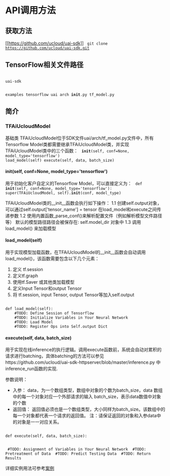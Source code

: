 

# API调用方法
## 获取方法
[[https://github.com/ucloud/uai-sdk]]
<code>
git clone https://github.com/ucloud/uai-sdk.git
</code>

## TensorFlow相关文件路径 
<code>
uai-sdk

  examples
    tensorflow
  uai
    arch
      __init__.py
      tf_model.py
</code>

## 简介 
### TFAiUcloudModel

基础类 TFAiUcloudModel位于SDK文件uai/arch/tf\_model.py文件中，所有Tensorflow Model类都需要继承TFAiUcloudModel类，并实现TFAiUcloudModel类中的三个函数：
<code>
__init__(self, conf=None, model_type='tensorflow')
load_model(self) 
execute(self, data, batch_size)
</code>

#### __init__(self, conf=None, model_type='tensorflow') 
用于初始化客户自定义的Tensorflow Model，可以直接定义为：
<code>
def __init__(self, conf=None, model_type='tensorflow'):
    super(TFAiUcloudModel, self).__init__(conf, model_type)
</code>

TFAiUcloudModel类的\_\_init\_\_函数会执行如下操作：
1.1 创建self.output对象，可以通过self.output['tensor\_name'] = tensor 在load\_model和execute之间传递参数 
1.2 使用内置函数\_parse\_conf()来解析配置文件（例如解析模型文件路径等）
默认的模型路径路径会被保存在: self.model\_dir 对象中 
1.3 调用 load\_model() 来加载模型 

#### load_model(self)
用于实现模型加载函数，在TFAiUcloudModel的\_\_init\_\_函数会自动调用load\_model()，该函数需要包含以下几个元素：

1. 定义 tf.session 
2. 定义tf.graph 
3. 使用tf.Saver 或其他类加载模型 
4. 定义Input Tensor和output Tensor 
5. 将 tf.session, input Tensor, output Tensor等加入self.output 

<code>
def load_model(self):
    #TODO: Define Session of Tensorflow
    #TODO: Initialize Variables in Your Neural Network
    #TODO: Load Model
    #TODO: Register Ops into Self.output Dict
</code>

#### execute(self, data, batch_size)
用于实现在线inference的执行逻辑。调用execute函数前，系统会自动对累积的请求进行batching，具体batching的方法可以参见https://github.com/ucloud/uai-sdk-httpserver/blob/master/inference.py 中inference\_run函数的实现.

参数说明：
  * 入参：
data，为一个数组类型，数组中对象的个数为batch\_size，data 数组中的每一个对象对应一个外部请求的输入 
batch\_size，表示data数值中对象的个数 
  * 返回值：
返回值必须也是一个数组类型，大小同样为batch\_size。该数组中的每一个对象都代表一个请求的返回值。
注：请保证返回的对象和入参data中的对象是一一对应关系。

<code>
def execute(self, data, batch_size):

​    #TODO: Assignment of Variables in Your Neural Network
​    #TODO: Pretreatment of Data
​    #TODO: Predict Testing Data
​    #TODO: Return Results
</code>

详细实例用法可参考[案例](ai/uai-inference/guide/tensorflow/mnist)

